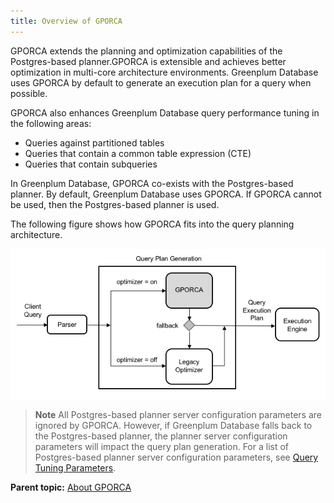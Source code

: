 ```yaml
---
title: Overview of GPORCA 
---
```


GPORCA extends the planning and optimization capabilities of the Postgres-based planner.GPORCA is extensible and achieves better optimization in multi-core architecture environments. Greenplum Database uses GPORCA by default to generate an execution plan for a query when possible.

GPORCA also enhances Greenplum Database query performance tuning in the following areas:

-   Queries against partitioned tables
-   Queries that contain a common table expression \(CTE\)
-   Queries that contain subqueries

In Greenplum Database, GPORCA co-exists with the Postgres-based planner. By default, Greenplum Database uses GPORCA. If GPORCA cannot be used, then the Postgres-based planner is used.

The following figure shows how GPORCA fits into the query planning architecture.

![Query planning architecture with GPORCA](../../graphics/piv-opt.png)

> **Note** All Postgres-based planner server configuration parameters are ignored by GPORCA. However, if Greenplum Database falls back to the Postgres-based planner, the planner server configuration parameters will impact the query plan generation. For a list of Postgres-based planner server configuration parameters, see [Query Tuning Parameters](../../../ref_guide/config_params/guc_category-list.html).

**Parent topic:** [About GPORCA](../../query/topics/query-piv-optimizer.html)

